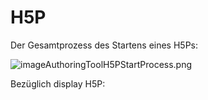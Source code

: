 # H5P

Der Gesamtprozess des Startens eines H5Ps:

![imageAuthoringToolH5PStartProcess.png](imageAuthoringToolH5PStartProcess.png)

Bezüglich display H5P: [](HSE2.md)
